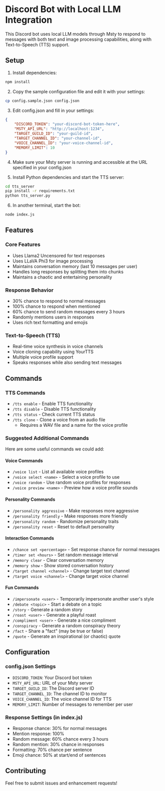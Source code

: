 # Discord Bot with Local LLM Integration

This Discord bot uses local LLM models through Msty to respond to messages with both text and image processing capabilities, along with Text-to-Speech (TTS) support.

## Setup

1. Install dependencies:
```bash
npm install
```

2. Copy the sample configuration file and edit it with your settings:
```bash
cp config.sample.json config.json
```

3. Edit config.json and fill in your settings:
```json
{
    "DISCORD_TOKEN": "your-discord-bot-token-here",
    "MSTY_API_URL": "http://localhost:1234",
    "TARGET_GUILD_ID": "your-guild-id",
    "TARGET_CHANNEL_ID": "your-channel-id",
    "VOICE_CHANNEL_ID": "your-voice-channel-id",
    "MEMORY_LIMIT": 10
}
```

4. Make sure your Msty server is running and accessible at the URL specified in your config.json

5. Install Python dependencies and start the TTS server:
```bash
cd tts_server
pip install -r requirements.txt
python tts_server.py
```

6. In another terminal, start the bot:
```bash
node index.js
```

## Features

### Core Features
- Uses Llama2 Uncensored for text responses
- Uses LLaVA Phi3 for image processing
- Maintains conversation memory (last 10 messages per user)
- Handles long responses by splitting them into chunks
- Maintains a chaotic and entertaining personality

### Response Behavior
- 30% chance to respond to normal messages
- 100% chance to respond when mentioned
- 60% chance to send random messages every 3 hours
- Randomly mentions users in responses
- Uses rich text formatting and emojis

### Text-to-Speech (TTS)
- Real-time voice synthesis in voice channels
- Voice cloning capability using YourTTS
- Multiple voice profile support
- Speaks responses while also sending text messages

## Commands

### TTS Commands
- `/tts enable` - Enable TTS functionality
- `/tts disable` - Disable TTS functionality
- `/tts status` - Check current TTS status
- `/tts clone` - Clone a voice from an audio file
  - Requires a WAV file and a name for the voice profile

### Suggested Additional Commands
Here are some useful commands we could add:

#### Voice Commands
- `/voice list` - List all available voice profiles
- `/voice select <name>` - Select a voice profile to use
- `/voice random` - Use random voice profiles for responses
- `/voice preview <name>` - Preview how a voice profile sounds

#### Personality Commands
- `/personality aggressive` - Make responses more aggressive
- `/personality friendly` - Make responses more friendly
- `/personality random` - Randomize personality traits
- `/personality reset` - Reset to default personality

#### Interaction Commands
- `/chance set <percentage>` - Set response chance for normal messages
- `/timer set <hours>` - Set random message interval
- `/memory clear` - Clear conversation memory
- `/memory show` - Show stored conversation history
- `/target channel <channel>` - Change target text channel
- `/target voice <channel>` - Change target voice channel

#### Fun Commands
- `/impersonate <user>` - Temporarily impersonate another user's style
- `/debate <topic>` - Start a debate on a topic
- `/story` - Generate a random story
- `/roast <user>` - Generate a playful roast
- `/compliment <user>` - Generate a nice compliment
- `/conspiracy` - Generate a random conspiracy theory
- `/fact` - Share a "fact" (may be true or false)
- `/quote` - Generate an inspirational (or chaotic) quote

## Configuration

### config.json Settings
- `DISCORD_TOKEN`: Your Discord bot token
- `MSTY_API_URL`: URL of your Msty server
- `TARGET_GUILD_ID`: The Discord server ID
- `TARGET_CHANNEL_ID`: The channel ID to monitor
- `VOICE_CHANNEL_ID`: The voice channel ID for TTS
- `MEMORY_LIMIT`: Number of messages to remember per user

### Response Settings (in index.js)
- Response chance: 30% for normal messages
- Mention response: 100%
- Random message: 60% chance every 3 hours
- Random mention: 30% chance in responses
- Formatting: 70% chance per sentence
- Emoji chance: 50% at start/end of sentences

## Contributing

Feel free to submit issues and enhancement requests!